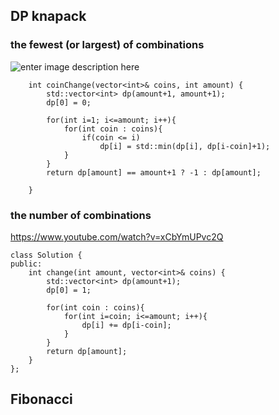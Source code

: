 
## DP knapack

###  the fewest (or largest) of combinations
![enter image description here](https://leetcode.com/media/original_images/322_coin_change_table.png)

``` og
    int coinChange(vector<int>& coins, int amount) {
        std::vector<int> dp(amount+1, amount+1);
        dp[0] = 0;

        for(int i=1; i<=amount; i++){
            for(int coin : coins){
                if(coin <= i)
                    dp[i] = std::min(dp[i], dp[i-coin]+1);
            }
        }
        return dp[amount] == amount+1 ? -1 : dp[amount];
        
    }
```

### the number of combinations
https://www.youtube.com/watch?v=xCbYmUPvc2Q
``` og
class Solution {
public:
    int change(int amount, vector<int>& coins) {
        std::vector<int> dp(amount+1);
        dp[0] = 1;
        
        for(int coin : coins){
            for(int i=coin; i<=amount; i++){
                dp[i] += dp[i-coin];
            }
        }
        return dp[amount];
    }
};
```





## Fibonacci